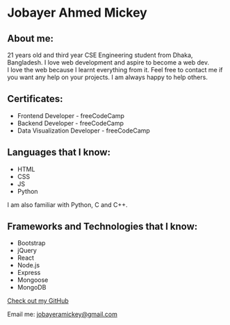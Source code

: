 # Jobayer Ahmed Mickey

## About me:

21 years old and third year CSE Engineering student from Dhaka, Bangladesh. I love web development and aspire to become a web dev.  
I love the web because I learnt everything from it. Feel free to contact me if you want any help on your projects. I am always happy to help others.

## Certificates:
- Frontend Developer - freeCodeCamp
- Backend Developer - freeCodeCamp
- Data Visualization Developer - freeCodeCamp

## Languages that I know:

- HTML
- CSS
- JS
- Python

I am also familiar with Python, C and C++.

## Frameworks and Technologies that I know:

- Bootstrap
- jQuery
- React
- Node.js
- Express
- Mongoose
- MongoDB


[Check out my GitHub](https://github.com/Jobayer-Ahmed)

Email me: jobayeramickey@gmail.com